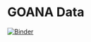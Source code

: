 # GOANA Data

[![Binder](https://mybinder.org/badge_logo.svg)](https://mybinder.org/v2/gh/BauerLab/GOANA_Data/master)
